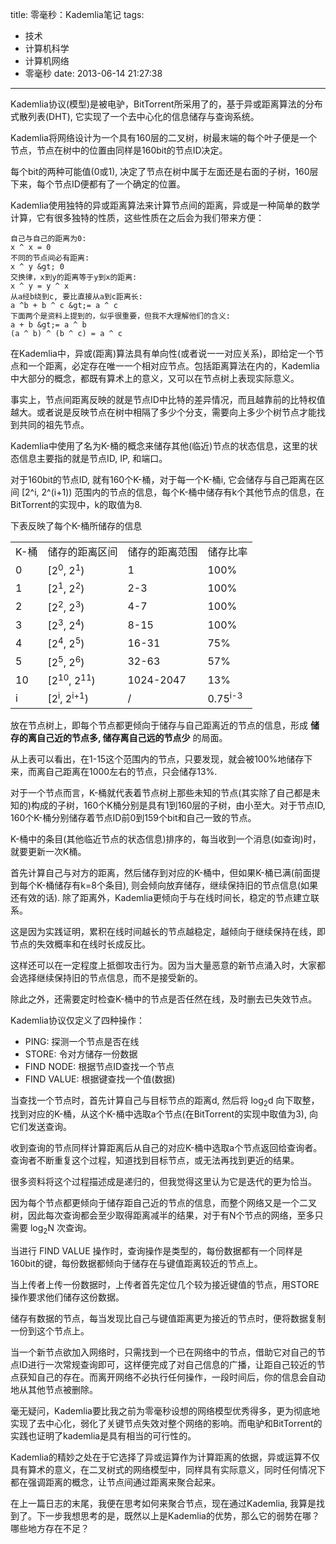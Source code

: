 title: 零毫秒：Kademlia笔记
tags:
  - 技术
  - 计算机科学
  - 计算机网络
  - 零毫秒
date: 2013-06-14 21:27:38
---

Kademlia协议(模型)是被电驴，BitTorrent所采用了的，基于异或距离算法的分布式散列表(DHT), 它实现了一个去中心化的信息储存与查询系统。

Kademlia将网络设计为一个具有160层的二叉树，树最末端的每个叶子便是一个节点，节点在树中的位置由同样是160bit的节点ID决定。

每个bit的两种可能值(0或1), 决定了节点在树中属于左面还是右面的子树，160层下来，每个节点ID便都有了一个确定的位置。

Kademlia使用独特的异或距离算法来计算节点间的距离，异或是一种简单的数学计算，它有很多独特的性质，这些性质在之后会为我们带来方便：

    自己与自己的距离为0:
    x ^ x = 0
    不同的节点间必有距离:
    x ^ y &gt; 0
    交换律，x到y的距离等于y到x的距离:
    x ^ y = y ^ x
    从a经b绕到c, 要比直接从a到c距离长:
    a ^b + b ^ c &gt;= a ^ c
    下面两个是资料上提到的，似乎很重要，但我不大理解他们的含义:
    a + b &gt;= a ^ b
    (a ^ b) ^ (b ^ c) = a ^ c

在Kademlia中，异或(距离)算法具有单向性(或者说一一对应关系)，即给定一个节点和一个距离，必定存在唯一一个相对应节点。包括距离算法在内的，Kademlia中大部分的概念，都既有算术上的意义，又可以在节点树上表现实际意义。

事实上，节点间距离反映的就是节点ID中比特的差异情况，而且越靠前的比特权值越大。或者说是反映节点在树中相隔了多少个分支，需要向上多少个树节点才能找到共同的祖先节点。

Kademlia中使用了名为K-桶的概念来储存其他(临近)节点的状态信息，这里的状态信息主要指的就是节点ID, IP, 和端口。

对于160bit的节点ID, 就有160个K-桶，对于每一个K-桶i, 它会储存与自己距离在区间 [2^i, 2^(i+1)) 范围内的节点的信息，每个K-桶中储存有k个其他节点的信息，在BitTorrent的实现中，k的取值为8.

下表反映了每个K-桶所储存的信息

<table>
<tr><td>K-桶</td><td>储存的距离区间</td><td>储存的距离范围</td><td>储存比率</td></tr>
<tr><td>0</td><td>[2<sup>0</sup>, 2<sup>1</sup>)</td><td>1</td><td>100%</td></tr>
<tr><td>1</td><td>[2<sup>1</sup>, 2<sup>2</sup>)</td><td>2-3</td><td>100%</td></tr>
<tr><td>2</td><td>[2<sup>2</sup>, 2<sup>3</sup>)</td><td>4-7</td><td>100%</td></tr>
<tr><td>3</td><td>[2<sup>3</sup>, 2<sup>4</sup>)</td><td>8-15</td><td>100%</td></tr>
<tr><td>4</td><td>[2<sup>4</sup>, 2<sup>5</sup>)</td><td>16-31</td><td>75%</td></tr>
<tr><td>5</td><td>[2<sup>5</sup>, 2<sup>6</sup>)</td><td>32-63</td><td>57%</td></tr>
<tr><td>10</td><td>[2<sup>10</sup>, 2<sup>11</sup>)</td><td>1024-2047</td><td>13%</td></tr>
<tr><td>i</td><td>[2<sup>i</sup>, 2<sup>i+1</sup>)</td><td>/</td><td>0.75<sup>i-3</sup></td></tr>
</table>

放在节点树上，即每个节点都更倾向于储存与自己距离近的节点的信息，形成 **储存的离自己近的节点多, 储存离自己远的节点少** 的局面。

从上表可以看出，在1-15这个范围内的节点，只要发现，就会被100%地储存下来，而离自己距离在1000左右的节点，只会储存13%.

对于一个节点而言，K-桶就代表着节点树上那些未知的节点(其实除了自己都是未知的)构成的子树，160个K桶分别是具有1到160层的子树，由小至大。对于节点ID, 160个K-桶分别储存着节点ID前0到159个bit和自己一致的节点。

K-桶中的条目(其他临近节点的状态信息)排序的，每当收到一个消息(如查询)时，就要更新一次K桶。

首先计算自己与对方的距离，然后储存到对应的K-桶中，但如果K-桶已满(前面提到每个K-桶储存有k=8个条目), 则会倾向放弃储存，继续保持旧的节点信息(如果还有效的话). 除了距离外，Kademlia更倾向于与在线时间长，稳定的节点建立联系。

这是因为实践证明，累积在线时间越长的节点越稳定，越倾向于继续保持在线，即节点的失效概率和在线时长成反比。

这样还可以在一定程度上抵御攻击行为。因为当大量恶意的新节点涌入时，大家都会选择继续保持旧的节点信息，而不是接受新的。

除此之外，还需要定时检查K-桶中的节点是否任然在线，及时删去已失效节点。

Kademlia协议仅定义了四种操作：

*   PING: 探测一个节点是否在线
*   STORE: 令对方储存一份数据
*   FIND NODE: 根据节点ID查找一个节点
*   FIND VALUE: 根据键查找一个值(数据)

当查找一个节点时，首先计算自己与目标节点的距离d, 然后将 log<sub>2</sub>d 向下取整，找到对应的K-桶，从这个K-桶中选取a个节点(在BitTorrent的实现中取值为3), 向它们发送查询。

收到查询的节点同样计算距离后从自己的对应K-桶中选取a个节点返回给查询者。查询者不断重复这个过程，知道找到目标节点，或无法再找到更近的结果。

很多资料将这个过程描述成是递归的，但我觉得这里认为它是迭代的更为恰当。

因为每个节点都更倾向于储存距自己近的节点的信息，而整个网络又是一个二叉树，因此每次查询都会至少取得距离减半的结果，对于有N个节点的网络，至多只需要 log<sub>2</sub>N 次查询。

当进行 FIND VALUE 操作时，查询操作是类型的，每份数据都有一个同样是160bit的键，每份数据都倾向于储存在与键值距离较近的节点上。

当上传者上传一份数据时，上传者首先定位几个较为接近键值的节点，用STORE操作要求他们储存这份数据。

储存有数据的节点，每当发现比自己与键值距离更为接近的节点时，便将数据复制一份到这个节点上。

当一个新节点欲加入网络时，只需找到一个已在网络中的节点，借助它对自己的节点ID进行一次常规查询即可，这样便完成了对自己信息的广播，让距自己较近的节点获知自己的存在。而离开网络不必执行任何操作，一段时间后，你的信息会自动地从其他节点被删除。

毫无疑问，Kademlia要比我之前为零毫秒设想的网络模型优秀得多，更为彻底地实现了去中心化，弱化了关键节点失效对整个网络的影响。而电驴和BitTorrent的实践也证明了kademlia是具有相当的可行性的。

Kademlia的精妙之处在于它选择了异或运算作为计算距离的依据，异或运算不仅具有算术的意义，在二叉树式的网络模型中，同样具有实际意义，同时任何情况下都在强调距离的概念，让节点间通过距离来聚合起来。

在上一篇日志的末尾，我便在思考如何来聚合节点，现在通过Kademlia, 我算是找到了。下一步我想思考的是，既然以上是Kademlia的优势，那么它的弱势在哪？哪些地方存在不足？